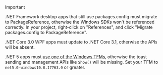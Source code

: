 > [!IMPORTANT]
> .NET Framework desktop apps that still use packages.config must migrate to PackageReference, otherwise the Windows SDKs won't be referenced correctly. In your project, right-click on "References", and click "Migrate packages.config to PackageReference".
> 
> .NET Core 3.0 WPF apps must update to .NET Core 3.1, otherwise the APIs will be absent.
> 
> .NET 5 apps must [use one of the Windows TFMs](/dotnet/standard/frameworks#how-to-specify-a-target-framework), otherwise the toast sending and management APIs like `Show()` will be missing. Set your TFM to `net5.0-windows10.0.17763.0` or greater.